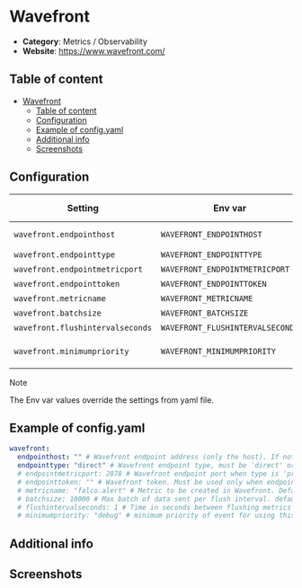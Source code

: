 # Wavefront

- **Category**: Metrics / Observability
- **Website**: https://www.wavefront.com/

## Table of content

- [Wavefront](#wavefront)
  - [Table of content](#table-of-content)
  - [Configuration](#configuration)
  - [Example of config.yaml](#example-of-configyaml)
  - [Additional info](#additional-info)
  - [Screenshots](#screenshots)

## Configuration

| Setting                          | Env var                          | Default value    | Description                                                                                                                         |
| -------------------------------- | -------------------------------- | ---------------- | ----------------------------------------------------------------------------------------------------------------------------------- |
| `wavefront.endpointhost`         | `WAVEFRONT_ENDPOINTHOST`         |                  | Wavefront endpoint address (only the host). If not empty, with endpointhost, Wavefront output is **enabled**                        |
| `wavefront.endpointtype`         | `WAVEFRONT_ENDPOINTTYPE`         | `direct`         | Wavefront endpoint type, must be `direct` or `proxy`                                                                                |
| `wavefront.endpointmetricport`   | `WAVEFRONT_ENDPOINTMETRICPORT`   | `2878`           | Wavefront endpoint port when type is `proxy`                                                                                        |
| `wavefront.endpointtoken`        | `WAVEFRONT_ENDPOINTTOKEN`        |                  | Wavefront token. Must be used only when endpointtype is `direct`                                                                    |
| `wavefront.metricname`           | `WAVEFRONT_METRICNAME`           | `falco.alert`    | Metric to be created in Wavefront                                                                                                   |
| `wavefront.batchsize`            | `WAVEFRONT_BATCHSIZE`            | `10000`          | Max batch of data sent per flush interval. Used only in `direct` mode                                                               |
| `wavefront.flushintervalseconds` | `WAVEFRONT_FLUSHINTERVALSECONDS` | `1`              | Time in seconds between flushing metrics to Wavefront                                                                               |
| `wavefront.minimumpriority`      | `WAVEFRONT_MINIMUMPRIORITY`      | `""` (= `debug`) | Minimum priority of event for using this output, order is `emergency,alert,critical,error,warning,notice,informational,debug or ""` |

> [!NOTE]
The Env var values override the settings from yaml file.

## Example of config.yaml

```yaml
wavefront:
  endpointhost: "" # Wavefront endpoint address (only the host). If not empty, with endpointhost, Wavefront output is enabled
  endpointtype: "direct" # Wavefront endpoint type, must be 'direct' or 'proxy'
  # endpointmetricport: 2878 # Wavefront endpoint port when type is 'proxy'
  # endpointtoken: "" # Wavefront token. Must be used only when endpointtype is 'direct'
  # metricname: "falco.alert" # Metric to be created in Wavefront. Defaults to falco.alert
  # batchsize: 10000 # Max batch of data sent per flush interval. defaults to 10,000. Used only in direct mode
  # flushintervalseconds: 1 # Time in seconds between flushing metrics to Wavefront. Defaults to 1s
  # minimumpriority: "debug" # minimum priority of event for using this output, order is emergency|alert|critical|error|warning|notice|informational|debug or "" (default)
```

## Additional info

## Screenshots
